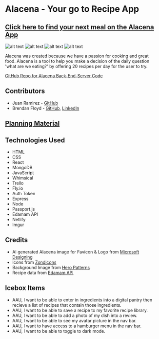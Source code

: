 # Alacena - Your go to Recipe App
## [Click here to find your next meal on the Alacena App](https://alacena-jb.netlify.app/)

![alt text](https://i.imgur.com/77gRtts.jpeg "Alacena Landing Page")
![alt text](https://i.imgur.com/btbYmjC.jpeg "Alacena Daily Recipe Page")
![alt text](https://i.imgur.com/zZqWhfd.jpeg "Alacena Recipe Details Page")
![alt text](https://i.imgur.com/uOh4dyC.jpeg "Alacena Ingredient Search Page")

Alacena was created because we have a passion for cooking and great food.  Alacena is a tool to help you make a decision of the daily question 'what are we eating?' by offering 20 recipes per day for the user to try.

[GitHub Repo for Alacena Back-End-Server Code](https://github.com/juanrw7/alacena-back-end ) 

## Contributors
- Juan Ramirez - [GitHub](https://github.com/juanrw7)
- Brendan Floyd - [GitHub](https://github.com/bfloyd14), [LinkedIn](https://www.linkedin.com/in/brendan-floyd-b8805143/)

## [Planning Material](https://trello.com/b/AxKWrntW/alacena)

## Technologies Used

- HTML
- CSS
- React
- MongoDB
- JavaScript 
- Whimsical 
- Trello
- Fly.io
- Auth Token
- Express
- Node
- Passport.js
- Edamam API
- Netlify
- Imgur

## Credits

- AI generated Alacena image for Favicon &  Logo from [Microsoft    Designing](https://designer.microsoft.com/design)
- Icons from [Zondicons](https://www.zondicons.com/)
- Background Image from [Hero Patterns](https://heropatterns.com/)
- Recipe data from [Edamam API](https://www.edamam.com/)

## Icebox Items

- AAU, I want to be able to enter in ingredients into a digital pantry then recieve a list of recipes that contain those ingredients.
- AAU, I want to be able to save a recipe to my favorite recipe library.
- AAU, I want to be able to add a photo of my dish into a review.
- AAU, I want to be able to see my avatar picture in the nav bar.
- AAU, I want to have access to a hamburger menu in the nav bar.
- AAU, I want to be able to toggle to dark mode.